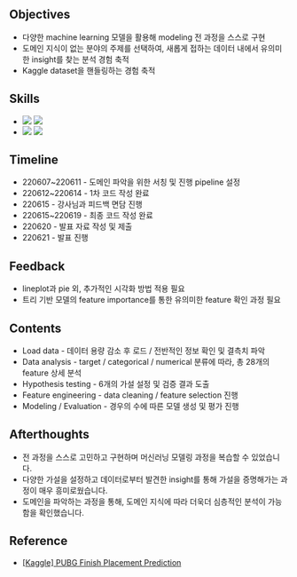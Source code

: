 ####
## Objectives
- 다양한 machine learning 모델을 활용해 modeling 전 과정을 스스로 구현
- 도메인 지식이 없는 분야의 주제를 선택하여, 새롭게 접하는 데이터 내에서 유의미한 insight를 찾는 분석 경험 축적
- Kaggle dataset을 핸들링하는 경험 축적
####
## Skills
-
    <div align="left"><img src="https://img.shields.io/badge/[Python]-NumPy / pandas / matplotlib / seaborn / sklearn / statsmodels-4479A1"/>

    <img src="https://img.shields.io/badge/[Model]-LinearRegression / Ridge / Lasso / ElasticNet / RandomForestRegressor / XGBRegressor-FF6600"/>

-
    <div align="left"><img src="https://img.shields.io/badge/[Data Analysis]-Correlation / Multicollinearity-428813"/>
    <img src="https://img.shields.io/badge/[Data Visualization]-displot / scatterplot / lineplot / barplot / heatmap / msno.bar & matrix-428813"/><br>  

####
## Timeline
- 220607~220611 - 도메인 파악을 위한 서칭 및 진행 pipeline 설정
- 220612~220614 - 1차 코드 작성 완료
- 220615 - 강사님과 피드백 면담 진행
- 220615~220619 - 최종 코드 작성 완료
- 220620 - 발표 자료 작성 및 제출
- 220621 - 발표 진행
####
## Feedback
- lineplot과 pie 외, 추가적인 시각화 방법 적용 필요
- 트리 기반 모델의 feature importance를 통한 유의미한 feature 확인 과정 필요
####
## Contents
- Load data - 데이터 용량 감소 후 로드 / 전반적인 정보 확인 및 결측치 파악
- Data analysis - target / categorical / numerical 분류에 따라, 총 28개의 feature 상세 분석
- Hypothesis testing - 6개의 가설 설정 및 검증 결과 도출
- Feature engineering - data cleaning / feature selection 진행
- Modeling / Evaluation - 경우의 수에 따른 모델 생성 및 평가 진행
####
## Afterthoughts
- 전 과정을 스스로 고민하고 구현하며 머신러닝 모델링 과정을 복습할 수 있었습니다.
- 다양한 가설을 설정하고 데이터로부터 발견한 insight를 통해 가설을 증명해가는 과정이 매우 흥미로웠습니다. 
- 도메인을 파악하는 과정을 통해, 도메인 지식에 따라 더욱더 심층적인 분석이 가능함을 확인했습니다.
####
## Reference
- [[Kaggle] PUBG Finish Placement Prediction](https://www.kaggle.com/competitions/pubg-finish-placement-prediction)
####
